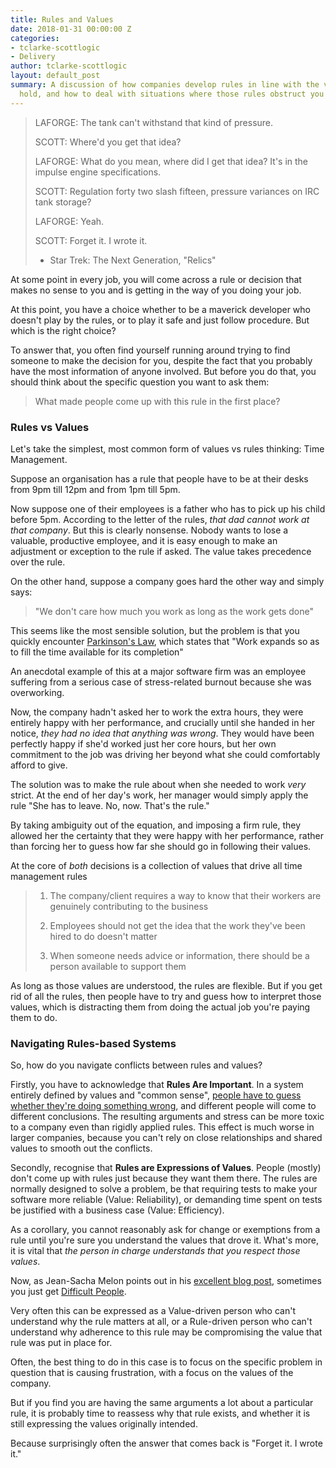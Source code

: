 ```yaml
---
title: Rules and Values
date: 2018-01-31 00:00:00 Z
categories:
- tclarke-scottlogic
- Delivery
author: tclarke-scottlogic
layout: default_post
summary: A discussion of how companies develop rules in line with the values they
  hold, and how to deal with situations where those rules obstruct you from your job.
---
```


> LAFORGE: The tank can't withstand that kind of pressure. 
> 
> SCOTT: Where'd you get that idea? 
> 
> LAFORGE: What do you mean, where did I get that idea? It's in the impulse engine specifications. 
> 
> SCOTT: Regulation forty two slash fifteen, pressure variances on IRC tank storage? 
> 
> LAFORGE: Yeah. 
> 
> SCOTT: Forget it. I wrote it.
> 
> - Star Trek: The Next Generation, "Relics"

At some point in every job, you will come across a rule or decision that makes no sense to you and is getting in the way of you doing your job.

At this point, you have a choice whether to be a maverick developer who doesn't play by the rules, or to play it safe and just follow procedure. But which is the right choice?

To answer that, you often find yourself running around trying to find someone to make the decision for you, despite the fact that you probably have the most information of anyone involved. But before you do that, you should think about the specific question you want to ask them:

> What made people come up with this rule in the first place?


### Rules vs Values

Let's take the simplest, most common form of values vs rules thinking: Time Management.

Suppose an organisation has a rule that people have to be at their desks from 9pm till 12pm and from 1pm till 5pm.

Now suppose one of their employees is a father who has to pick up his child before 5pm. According to the letter of the rules, *that dad cannot work at that company*. But this is clearly nonsense. Nobody wants to lose a valuable, productive employee, and it is easy enough to make an adjustment or exception to the rule if asked. The value takes precedence over the rule.

On the other hand, suppose a company goes hard the other way and simply says:

> "We don't care how much you work as long as the work gets done"

This seems like the most sensible solution, but the problem is that you quickly encounter [Parkinson's Law](https://en.wikipedia.org/wiki/Parkinson%27s_law), which states that "Work expands so as to fill the time available for its completion"

An anecdotal example of this at a major software firm was an employee suffering from a serious case of stress-related burnout because she was overworking.

Now, the company hadn't asked her to work the extra hours, they were entirely happy with her performance, and crucially until she handed in her notice, *they had no idea that anything was wrong*. They would have been perfectly happy if she'd worked just her core hours, but her own commitment to the job was driving her beyond what she could comfortably afford to give.

The solution was to make the rule about when she needed to work *very* strict. At the end of her day's work, her manager would simply apply the rule "She has to leave. No, now. That's the rule."

By taking ambiguity out of the equation, and imposing a firm rule, they allowed her the certainty that they were happy with her performance, rather than forcing her to guess how far she should go in following their values. 

At the core of *both* decisions is a collection of values that drive all time management rules 

> 1) The company/client requires a way to know that their workers are genuinely contributing to the business
>
> 2) Employees should not get the idea that the work they've been hired to do doesn't matter
>
> 3) When someone needs advice or information, there should be a person available to support them

As long as those values are understood, the rules are flexible. But if you get rid of all the rules, then people have to try and guess how to interpret those values, which is distracting them from doing the actual job you're paying them to do.


### Navigating Rules-based Systems

So, how do you navigate conflicts between rules and values?

Firstly, you have to acknowledge that **Rules Are Important**. In a system entirely defined by values and "common sense", [people have to guess whether they're doing something wrong](https://www.edutopia.org/blog/the-great-respect-deception-richard-curwin), and different people will come to different conclusions. The resulting arguments and stress can be more toxic to a company even than rigidly applied rules. This effect is much worse in larger companies, because you can't rely on close relationships and shared values to smooth out the conflicts.

Secondly, recognise that **Rules are Expressions of Values**. People (mostly) don't come up with rules just because they want them there. The rules are normally designed to solve a problem, be that requiring tests to make your software more reliable (Value: Reliability), or demanding time spent on tests be justified with a business case (Value: Efficiency).

As a corollary, you cannot reasonably ask for change or exemptions from a rule until you're sure you understand the values that drove it. What's more, it is vital that *the person in charge understands that you respect those values*.

Now, as Jean-Sacha Melon points out in his [excellent blog post](http://blog.scottlogic.com/2017/12/18/difficult-people.html), sometimes you just get [Difficult People](http://blog.scottlogic.com/2017/12/18/difficult-people.html).

Very often this can be expressed as a Value-driven person who can't understand why the rule matters at all, or a Rule-driven person who can't understand why adherence to this rule may be compromising the value that rule was put in place for.

Often, the best thing to do in this case is to focus on the specific problem in question that is causing frustration, with a focus on the values of the company.

But if you find you are having the same arguments a lot about a particular rule, it is probably time to reassess why that rule exists, and whether it is still expressing the values originally intended.

Because surprisingly often the answer that comes back is "Forget it. I wrote it."
